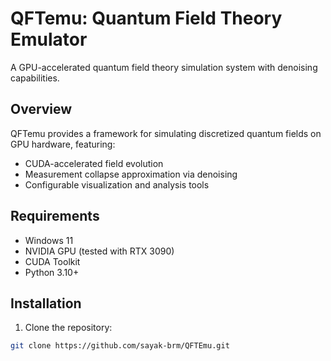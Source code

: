 # QFTemu: Quantum Field Theory Emulator

A GPU-accelerated quantum field theory simulation system with denoising capabilities.

## Overview

QFTemu provides a framework for simulating discretized quantum fields on GPU hardware,
featuring:

- CUDA-accelerated field evolution
- Measurement collapse approximation via denoising
- Configurable visualization and analysis tools

## Requirements

- Windows 11
- NVIDIA GPU (tested with RTX 3090)
- CUDA Toolkit
- Python 3.10+

## Installation

1. Clone the repository:

```bash
git clone https://github.com/sayak-brm/QFTEmu.git
